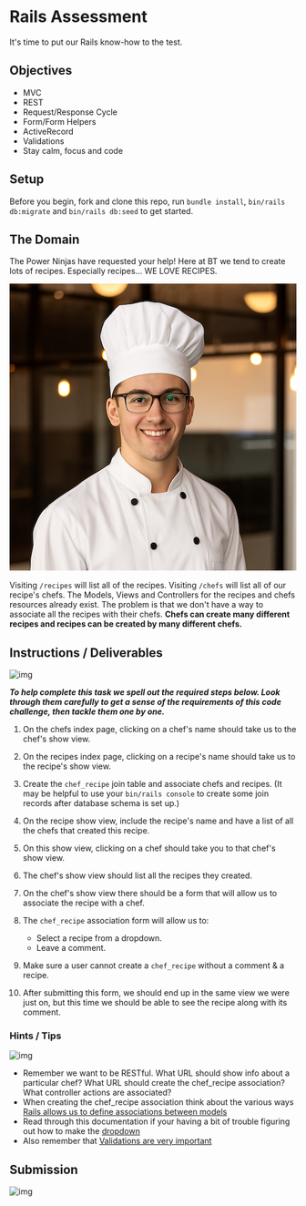 # Rails Assessment

It's time to put our Rails know-how to the test.

## Objectives

+ MVC
+ REST
+ Request/Response Cycle
+ Form/Form Helpers
+ ActiveRecord
+ Validations
+ Stay calm, focus and code

## Setup

Before you begin, fork and clone this repo, run `bundle install`, `bin/rails db:migrate` and `bin/rails db:seed` to get started.

## The Domain

The Power Ninjas have requested your help! Here at BT we tend to create lots of recipes. Especially recipes... WE LOVE RECIPES.

![chef stove](./chef_stove.png)

Visiting `/recipes` will list all of the recipes. Visiting `/chefs` will list all of our recipe's chefs. The Models, Views and Controllers for the recipes and chefs resources already exist. The problem is that we don't have a way to associate all the recipes with their chefs. **Chefs can create many different recipes and recipes can be created by many different chefs.**

## Instructions / Deliverables

![img](https://media.giphy.com/media/v1.Y2lkPWVjZjA1ZTQ3MGt6anU3OWE0YXBjdTNxcWg0M3p1cDcyNGh1eXE2ZGp3cjgwcTl0MCZlcD12MV9naWZzX3NlYXJjaCZjdD1n/Q5QWDBxSlrMME/giphy.gif)

***To help complete this task we spell out the required steps below. Look through them carefully to get a sense of the requirements of this code challenge, then tackle them one by one.***

1. On the chefs index page, clicking on a chef's name should take us to the chef's show view.
2. On the recipes index page, clicking on a recipe's name should take us to the recipe's show view.
3. Create the `chef_recipe` join table and associate chefs and recipes. (It may be helpful to use your `bin/rails console` to create some join records after database schema is set up.)
4. On the recipe show view, include the recipe's name and have a list of all the chefs that created this recipe.
5. On this show view, clicking on a chef should take you to that chef's show view.
6. The chef's show view should list all the recipes they created.
7. On the chef's show view there should be a form that will allow us to associate the recipe with a chef.
8. The `chef_recipe` association form will allow us to:

   + Select a recipe from a dropdown.
   + Leave a comment.

9. Make sure a user cannot create a `chef_recipe` without a comment & a recipe.
10. After submitting this form, we should end up in the same view we were just on, but this time we should be able to see the recipe along with its comment.

### Hints / Tips

![img](https://media0.giphy.com/media/v1.Y2lkPTc5MGI3NjExczZydmhtc3dkZ2FvaHI4c2Zwa2F2emR6a3dmdm9ldjhrMDZqbDhwayZlcD12MV9pbnRlcm5hbF9naWZfYnlfaWQmY3Q9Zw/3o85xnoIXebk3xYx4Q/giphy.gif)

+ Remember we want to be RESTful. What URL should show info about a particular chef? What URL should create the chef_recipe association? What controller actions are associated?
+ When creating the chef_recipe association think about the various ways [Rails allows us to define associations between models](http://guides.rubyonrails.org/association_basics.html)
+ Read through this documentation if your having a bit of trouble figuring out how to make the [dropdown](http://guides.rubyonrails.org/form_helpers.html#making-select-boxes-with-ease)
+ Also remember that [Validations are very important](http://guides.rubyonrails.org/active_record_validations.html)

## Submission

![img](https://media3.giphy.com/media/v1.Y2lkPTc5MGI3NjExdjlmOWl0em1ibHp6ZnFwdmVncWJ4N3F4Z2xpZXp1OGRyczdpMG00aSZlcD12MV9pbnRlcm5hbF9naWZfYnlfaWQmY3Q9Zw/xT0CyMXdR1JaKIZkre/giphy.gif)

